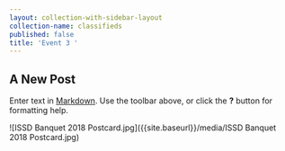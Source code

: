 ```yaml
---
layout: collection-with-sidebar-layout
collection-name: classifieds
published: false
title: 'Event 3 '
---
```

## A New Post

Enter text in [Markdown](http://daringfireball.net/projects/markdown/). Use the toolbar above, or click the **?** button for formatting help.


![ISSD Banquet 2018 Postcard.jpg]({{site.baseurl}}/media/ISSD Banquet 2018 Postcard.jpg)

